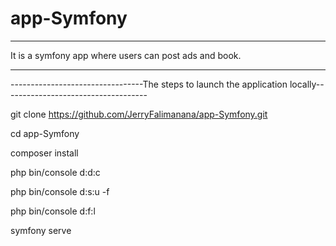 # app-Symfony

*****************************************************
It is a symfony app where users can post ads and book.
*****************************************************

---------------------------------The steps to launch the application locally------------------------------------

git clone https://github.com/JerryFalimanana/app-Symfony.git

cd app-Symfony

composer install

php bin/console d:d:c

php bin/console d:s:u -f

php bin/console d:f:l

symfony serve
